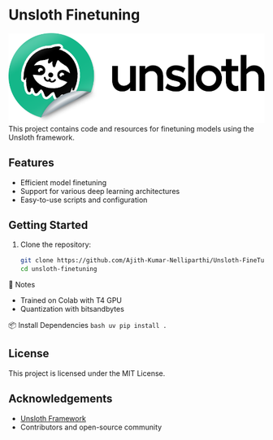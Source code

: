 # Unsloth Finetuning
![alt text](image.png)
This project contains code and resources for finetuning models using the Unsloth framework.

## Features

- Efficient model finetuning
- Support for various deep learning architectures
- Easy-to-use scripts and configuration

## Getting Started

1. Clone the repository:
    ```bash
    git clone https://github.com/Ajith-Kumar-Nelliparthi/Unsloth-FineTuning.git
    cd unsloth-finetuning
    ```

📝 Notes
- Trained on Colab with T4 GPU
- Quantization with bitsandbytes

📦 Install Dependencies
    ```bash
    uv pip install .
    ```

## License

This project is licensed under the MIT License.

## Acknowledgements

- [Unsloth Framework](https://github.com/unslothai/unsloth)
- Contributors and open-source community
